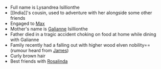 - Full name is Lysandrea Isillionthe
- [[India]]'s cousin, used to adventure with her alongside some other friends
- Engaged to [Max](NPCs/Deceased/Max.md)
- Mother's name is [Galianne](NPCs/Living/Galianne.md) Isillionthe
- Father died in a tragic accident choking on food at home while dining with Galianne
- Family recently had a falling out with higher wood elven nobility== (rumour heard from [James](NPCs/Living/James.md))
- Curly brown hair
- Best friends with [Rosalinda](NPCs/Living/Rosalinda.md)